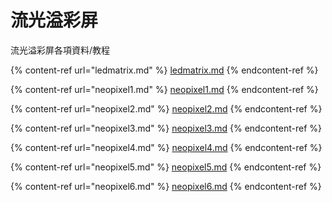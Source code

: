 # 流光溢彩屏

流光溢彩屏各項資料/教程

{% content-ref url="ledmatrix.md" %}
[ledmatrix.md](ledmatrix.md)
{% endcontent-ref %}

{% content-ref url="neopixel1.md" %}
[neopixel1.md](neopixel1.md)
{% endcontent-ref %}

{% content-ref url="neopixel2.md" %}
[neopixel2.md](neopixel2.md)
{% endcontent-ref %}

{% content-ref url="neopixel3.md" %}
[neopixel3.md](neopixel3.md)
{% endcontent-ref %}

{% content-ref url="neopixel4.md" %}
[neopixel4.md](neopixel4.md)
{% endcontent-ref %}

{% content-ref url="neopixel5.md" %}
[neopixel5.md](neopixel5.md)
{% endcontent-ref %}

{% content-ref url="neopixel6.md" %}
[neopixel6.md](neopixel6.md)
{% endcontent-ref %}
